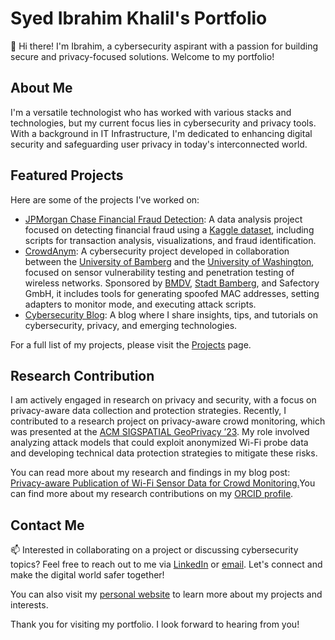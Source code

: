 # Syed Ibrahim Khalil's Portfolio

👋 Hi there! I'm Ibrahim, a cybersecurity aspirant with a passion for building secure and privacy-focused solutions. Welcome to my portfolio!

## About Me

I'm a versatile technologist who has worked with various stacks and technologies, but my current focus lies in cybersecurity and privacy tools. With a background in IT Infrastructure, I'm dedicated to enhancing digital security and safeguarding user privacy in today's interconnected world.

## Featured Projects

Here are some of the projects I've worked on:

- [JPMorgan Chase Financial Fraud Detection](https://github.com/SYEDIBRAHIMKHALIL/jpmc-financial-fraud-project): A data analysis project focused on detecting financial fraud using a [Kaggle dataset](https://www.kaggle.com/datasets/ealaxi/paysim1), including scripts for transaction analysis, visualizations, and fraud identification.
- [CrowdAnym](https://github.com/SYEDIBRAHIMKHALIL/CrowdAnym): A cybersecurity project developed in collaboration between the [University of Bamberg](https://www.uni-bamberg.de/en/forschung/wissenschaftl-einrichtungen/forschungs-labs/smart-city-research-lab/translate-to-1-english-projektarchiv/translate-to-1-english-crowdanym/) and the [University of Washington](https://www.uwb.edu/news/2023/10/13/researching-security-and-privacy-for-smart-cities), focused on sensor vulnerability testing and penetration testing of wireless networks. Sponsored by [BMDV](https://bmdv.bund.de/SharedDocs/DE/Artikel/DG/mfund-projekte/crowdanym.html), [Stadt Bamberg](https://smartcity.bamberg.de/2023/08/24/crowdanym-misst-via-sensoren-wie-voll-es-in-bamberg-ist/), and Safectory GmbH, it includes tools for generating spoofed MAC addresses, setting adapters to monitor mode, and executing attack scripts.
- [Cybersecurity Blog](link): A blog where I share insights, tips, and tutorials on cybersecurity, privacy, and emerging technologies.

For a full list of my projects, please visit the [Projects](projects.md) page.

## Research Contribution

I am actively engaged in research on privacy and security, with a focus on privacy-aware data collection and protection strategies. Recently, I contributed to a research project on privacy-aware crowd monitoring, which was presented at the [ACM SIGSPATIAL GeoPrivacy ’23](https://sigspatial2023.sigspatial.org/). My role involved analyzing attack models that could exploit anonymized Wi-Fi probe data and developing technical data protection strategies to mitigate these risks.

You can read more about my research and findings in my blog post: [Privacy-aware Publication of Wi-Fi Sensor Data for Crowd Monitoring.](https://syedibrahimkhalil.com/2023/11/21/research-1/)You can find more about my research contributions on my [ORCID profile](https://orcid.org/my-orcid?orcid=0009-0007-7485-6572).

## Contact Me

📫 Interested in collaborating on a project or discussing cybersecurity topics? Feel free to reach out to me via [LinkedIn](https://www.linkedin.com/in/syedibrahimkhalil/) or [email](mailto:your.email@example.com). Let's connect and make the digital world safer together!

You can also visit my [personal website](http://syedibrahimkhalil.com/) to learn more about my projects and interests.

Thank you for visiting my portfolio. I look forward to hearing from you!

